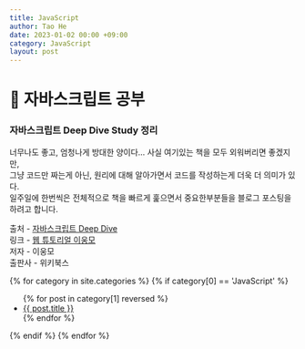 ```yaml
---
title: JavaScript
author: Tao He
date: 2023-01-02 00:00 +09:00
category: JavaScript
layout: post
---
```


# 📙 자바스크립트 공부

### 자바스크립트 Deep Dive Study 정리

너무나도 좋고, 엄청나게 방대한 양이다… 사실 여기있는 책을 모두 외워버리면 좋겠지만,  
그냥 코드만 짜는게 아닌, 원리에 대해 알아가면서 코드를 작성하는게 더욱 더 의미가 있다.  
일주일에 한번씩은 전체적으로 책을 빠르게 훑으면서 중요한부분들을 블로그 포스팅을 하려고 합니다.

출처 - [자바스크립트 Deep Dive](https://wikibook.co.kr/mjs/)  
링크 - [웹 튜토리얼 이웅모](https://poiemaweb.com/)  
저자 - 이웅모  
출판사 - 위키북스

{% for category in site.categories %}
{% if category[0] == 'JavaScript' %}

  <ul>
    {% for post in category[1] reversed %}
      <li><a href="{{ post.url }}">{{ post.title }}</a></li>
    {% endfor %}
  </ul>
	{% endif %}
{% endfor %}
